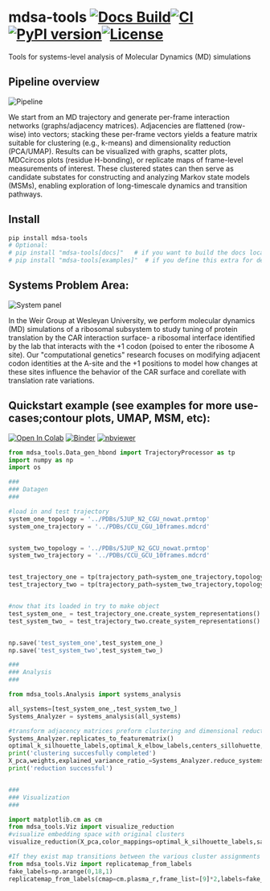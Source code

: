 # __mdsa-tools__ [![Docs Build](https://github.com/zeper-eng/mdsa-tools/actions/workflows/docs.yml/badge.svg?branch=main)](https://mdsa-tools.readthedocs.io/en/latest/)[![CI](https://github.com/zeper-eng/mdsa-tools/actions/workflows/ci.yml/badge.svg?branch=main)](https://github.com/zeper-eng/mdsa-tools/actions/workflows/ci.yml)[![PyPI version](https://img.shields.io/pypi/v/mdsa-tools.svg)](https://pypi.org/project/mdsa-tools/)[![License](https://img.shields.io/pypi/l/mdsa-tools.svg)](https://github.com/zeper-eng/mdsa-tools/blob/main/LICENSE)

Tools for systems-level analysis of Molecular Dynamics (MD) simulations
## Pipeline overview

![Pipeline](https://raw.githubusercontent.com/zeper-eng/workspace/main/resources/Pipelineflic.png)

We start from an MD trajectory and generate per-frame interaction networks (graphs/adjacency matrices). Adjacencies are flattened (row-wise) into vectors; stacking these per-frame vectors yields a feature matrix suitable for clustering (e.g., k-means) and dimensionality reduction (PCA/UMAP). Results can be visualized with graphs, scatter plots, MDCcircos plots (residue H-bonding), or replicate maps of frame-level measurements of interest. These clustered states can then serve as candidate substates for constructing and analyzing Markov state models (MSMs), enabling exploration of long-timescale dynamics and transition pathways.

## Install

```bash
pip install mdsa-tools
# Optional:
# pip install "mdsa-tools[docs]"   # if you want to build the docs locally
# pip install "mdsa-tools[examples]"  # if you define this extra for demo deps
```

## Systems Problem Area:

![System panel](https://raw.githubusercontent.com/zeper-eng/workspace/main/resources/PanelA_summerposter.png)

In the Weir Group at Wesleyan University, we perform molecular dynamics (MD) simulations of a ribosomal subsystem to study tuning of protein translation by the CAR interaction surface- a ribosomal interface identified by the lab that interacts with the +1 codon (poised to enter the ribosome A site). Our "computational genetics" research focuses on modifying adjacent codon identities at the A-site and the +1 positions to model how changes at these sites influence the behavior of the CAR surface and corellate with translation rate variations.


## Quickstart example (see examples for more use-cases;contour plots, UMAP, MSM, etc):

[![Open In Colab](https://colab.research.google.com/assets/colab-badge.svg)](
https://colab.research.google.com/github/zeper-eng/mdsa-tools/blob/main/notebooks/Quick_Start.ipynb)
[![Binder](https://mybinder.org/badge_logo.svg)](
https://mybinder.org/v2/gh/zeper-eng/mdsa-tools/HEAD?labpath=notebooks/Quick_Start.ipynb)
[![nbviewer](https://img.shields.io/badge/View%20Notebook-nbviewer-blue)](
https://nbviewer.org/github/zeper-eng/mdsa-tools/blob/main/notebooks/Quick_Start.ipynb)

```python
from mdsa_tools.Data_gen_hbond import TrajectoryProcessor as tp
import numpy as np
import os

###
### Datagen
###

#load in and test trajectory
system_one_topology = '../PDBs/5JUP_N2_CGU_nowat.prmtop'
system_one_trajectory = '../PDBs/CCU_CGU_10frames.mdcrd'


system_two_topology = '../PDBs/5JUP_N2_GCU_nowat.prmtop'
system_two_trajectory = '../PDBs/CCU_GCU_10frames.mdcrd'


test_trajectory_one = tp(trajectory_path=system_one_trajectory,topology_path=system_one_topology)
test_trajectory_two = tp(trajectory_path=system_two_trajectory,topology_path=system_two_topology)


#now that its loaded in try to make object
test_system_one_ = test_trajectory_one.create_system_representations()
test_system_two_ = test_trajectory_two.create_system_representations()


np.save('test_system_one',test_system_one_)
np.save('test_system_two',test_system_two_)

###
### Analysis
###

from mdsa_tools.Analysis import systems_analysis

all_systems=[test_system_one_,test_system_two_]
Systems_Analyzer = systems_analysis(all_systems)

#transform adjacency matrices preform clustering and dimensional reduction
Systems_Analyzer.replicates_to_featurematrix()
optimal_k_silhouette_labels,optimal_k_elbow_labels,centers_sillohuette,centers_elbow = Systems_Analyzer.cluster_system_level(outfile_path='./test_',max_clusters=5)
print('clustering succesfully completed')
X_pca,weights,explained_variance_ratio_=Systems_Analyzer.reduce_systems_representations(method='PCA') #you could do method=PCA/UMAP here
print('reduction successful')


###
### Visualization
###

import matplotlib.cm as cm
from mdsa_tools.Viz import visualize_reduction
#visualize embedding space with original clusters
visualize_reduction(X_pca,color_mappings=optimal_k_silhouette_labels,savepath='./PCA_',cmap=cm.plasma_r)

#If they exist map transitions between the various cluster assignments
from mdsa_tools.Viz import replicatemap_from_labels
fake_labels=np.arange(0,18,1)
replicatemap_from_labels(cmap=cm.plasma_r,frame_list=[9]*2,labels=fake_labels,savepath='./Repmap_')#9 frames each so 

